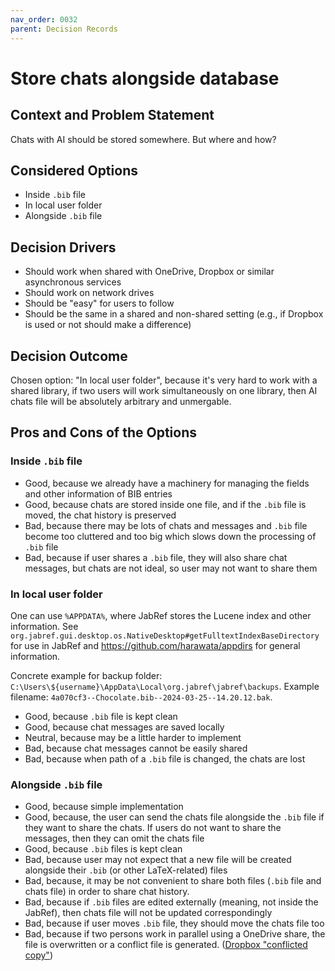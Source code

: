 ```yaml
---
nav_order: 0032
parent: Decision Records
---
```

<!-- markdownlint-disable-next-line MD025 -->
# Store chats alongside database

## Context and Problem Statement

Chats with AI should be stored somewhere. But where and how?

## Considered Options

* Inside `.bib` file
* In local user folder
* Alongside `.bib` file

## Decision Drivers

* Should work when shared with OneDrive, Dropbox or similar asynchronous services
* Should work on network drives
* Should be "easy" for users to follow
* Should be the same in a shared and non-shared setting (e.g., if Dropbox is used or not should make a difference)

## Decision Outcome

Chosen option: "In local user folder", because
it's very hard to work with a shared library, if two users will work
simultaneously on one library, then AI chats file will be absolutely arbitrary
and unmergable.

## Pros and Cons of the Options

### Inside `.bib` file

* Good, because we already have a machinery for managing the fields and other information of BIB entries
* Good, because chats are stored inside one file, and if the `.bib` file is moved, the chat history is preserved
* Bad, because there may be lots of chats and messages and `.bib` file become too cluttered and too big which slows down the processing of `.bib` file
* Bad, because if user shares a `.bib` file, they will also share chat messages, but chats are not ideal, so user may not
  want to share them

### In local user folder

One can use `%APPDATA%`, where JabRef stores the Lucene index and other information.
See `org.jabref.gui.desktop.os.NativeDesktop#getFulltextIndexBaseDirectory` for use in JabRef and
<https://github.com/harawata/appdirs> for general information.

Concrete example for backup folder: `C:\Users\${username}\AppData\Local\org.jabref\jabref\backups`.
Example filename: `4a070cf3--Chocolate.bib--2024-03-25--14.20.12.bak`.

* Good, because `.bib` file is kept clean
* Good, because chat messages are saved locally
* Neutral, because may be a little harder to implement
* Bad, because chat messages cannot be easily shared
* Bad, because when path of a `.bib` file is changed, the chats are lost

### Alongside `.bib` file

* Good, because simple implementation
* Good, because, the user can send the chats file alongside the `.bib` file if they want to share the chats. If users do not want
  to share the messages, then they can omit the chats file
* Good, because `.bib` files is kept clean
* Bad, because user may not expect that a new file will be created alongside their `.bib` (or other LaTeX-related) files
* Bad, because, it may be not convenient to share both files (`.bib` file and chats file) in order to share chat history.
* Bad, because if `.bib` files are edited externally (meaning, not inside the JabRef), then chats file will not be updated correspondingly
* Bad, because if user moves `.bib` file, they should move the chats file too
* Bad, because if two persons work in parallel using a OneDrive share, the file is overwritten or a conflict file is generated. ([Dropbox "conflicted copy"](https://help.dropbox.com/en-en/organize/conflicted-copy))
